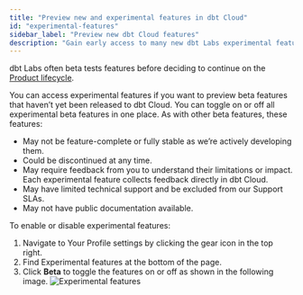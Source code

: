 ```yaml
---
title: "Preview new and experimental features in dbt Cloud"
id: "experimental-features"
sidebar_label: "Preview new dbt Cloud features"
description: "Gain early access to many new dbt Labs experimental features by enabling this in your profile."
---
```


dbt Labs often beta tests features before deciding to continue on the [Product lifecycle](https://docs.getdbt.com/docs/dbt-versions/product-lifecycles#dbt-cloud).

You can access experimental features if you want to preview beta features that haven’t yet been released to dbt Cloud. You can toggle on or off all experimental beta features in one place. As with other beta features, these features:

- May not be feature-complete or fully stable as we’re actively developing them.
- Could be discontinued at any time.
- May require feedback from you to understand their limitations or impact. Each experimental feature collects feedback directly in dbt Cloud.
- May have limited technical support and be excluded from our Support SLAs.
- May not have public documentation available.

To enable or disable experimental features:

1. Navigate to Your Profile settings by clicking the gear icon in the top right.
2. Find Experimental features at the bottom of the page.
3. Click **Beta** to toggle the features on or off as shown in the following image.
   ![Experimental features](/img/docs/dbt-versions/experimental-feats.png)
